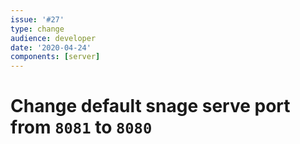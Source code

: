 ```yaml
---
issue: '#27'
type: change
audience: developer
date: '2020-04-24'
components: [server]
---
```

# Change default snage serve port from `8081` to `8080`

